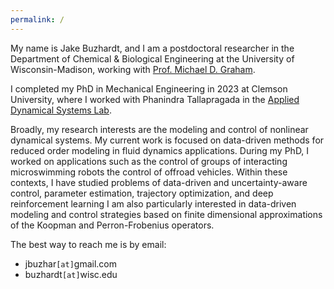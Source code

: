 ```yaml
---
permalink: /
---
```


My name is Jake Buzhardt, and I am a postdoctoral researcher in the Department of Chemical & Biological Engineering at the University of Wisconsin-Madison, working with [Prof. Michael D. Graham](https://grahamgroup.che.wisc.edu/). 

I completed my PhD in Mechanical Engineering in 2023 at Clemson University, where I worked with Phanindra Tallapragada in the [Applied Dynamical Systems Lab](http://ptallap.people.clemson.edu/).

Broadly, my research interests are the modeling and control of nonlinear dynamical systems.  My current work is focused on data-driven methods for reduced order modeling in fluid dynamics applications. During my PhD, I worked on applications such as the control of groups of interacting microswimming robots the control of offroad vehicles.  Within these contexts, I have studied problems of data-driven and uncertainty-aware control, parameter estimation, trajectory optimization, and deep reinforcement learning  I am also particularly interested in data-driven modeling and control strategies based on finite dimensional approximations of the Koopman and Perron-Frobenius operators.   

The best way to reach me is by email:

- jbuzhar`[at]`gmail.com 
- buzhardt`[at]`wisc.edu
